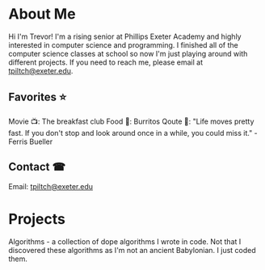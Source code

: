 # About Me 
Hi I'm Trevor! I'm a rising senior at Phillips Exeter Academy and highly interested in computer science and programming. I finished all of the computer science classes at school so now I'm just playing around with different projects. If you need to reach me, please email at tpiltch@exeter.edu.

## Favorites ⭐
Movie 📺: The breakfast club
Food 🌯: Burritos
Qoute 💭: "Life moves pretty fast. If you don't stop and look around once in a while, you could miss it." - Ferris Bueller

## Contact ☎
Email: tpiltch@exeter.edu

# Projects
Algorithms - a collection of dope algorithms I wrote in code. Not that I discovered these algorithms as I'm not an ancient Babylonian. I just coded them.
<!---
trevorpiltch/trevorpiltch is a ✨ special ✨ repository because its `README.md` (this file) appears on your GitHub profile.
You can click the Preview link to take a look at your changes.
--->
